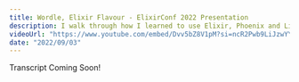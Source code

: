 ```yaml
---
title: Wordle, Elixir Flavour - ElixirConf 2022 Presentation
description: I walk through how I learned to use Elixir, Phoenix and LiveView in a production environment by building a clone of the popular browser-based word game.
videoUrl: "https://www.youtube.com/embed/Dvv5bZ8V1pM?si=ncR2Pwb9LiJzwYYG"
date: "2022/09/03"
---
```


Transcript Coming Soon!
